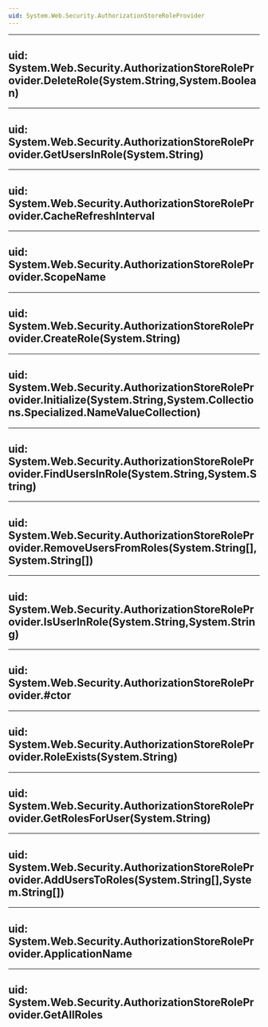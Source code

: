 ```yaml
---
uid: System.Web.Security.AuthorizationStoreRoleProvider
---
```


---
uid: System.Web.Security.AuthorizationStoreRoleProvider.DeleteRole(System.String,System.Boolean)
---

---
uid: System.Web.Security.AuthorizationStoreRoleProvider.GetUsersInRole(System.String)
---

---
uid: System.Web.Security.AuthorizationStoreRoleProvider.CacheRefreshInterval
---

---
uid: System.Web.Security.AuthorizationStoreRoleProvider.ScopeName
---

---
uid: System.Web.Security.AuthorizationStoreRoleProvider.CreateRole(System.String)
---

---
uid: System.Web.Security.AuthorizationStoreRoleProvider.Initialize(System.String,System.Collections.Specialized.NameValueCollection)
---

---
uid: System.Web.Security.AuthorizationStoreRoleProvider.FindUsersInRole(System.String,System.String)
---

---
uid: System.Web.Security.AuthorizationStoreRoleProvider.RemoveUsersFromRoles(System.String[],System.String[])
---

---
uid: System.Web.Security.AuthorizationStoreRoleProvider.IsUserInRole(System.String,System.String)
---

---
uid: System.Web.Security.AuthorizationStoreRoleProvider.#ctor
---

---
uid: System.Web.Security.AuthorizationStoreRoleProvider.RoleExists(System.String)
---

---
uid: System.Web.Security.AuthorizationStoreRoleProvider.GetRolesForUser(System.String)
---

---
uid: System.Web.Security.AuthorizationStoreRoleProvider.AddUsersToRoles(System.String[],System.String[])
---

---
uid: System.Web.Security.AuthorizationStoreRoleProvider.ApplicationName
---

---
uid: System.Web.Security.AuthorizationStoreRoleProvider.GetAllRoles
---
